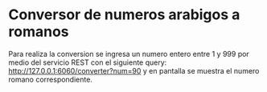 # Conversor de numeros arabigos a romanos

Para realiza la conversion se ingresa un numero entero entre 1 y 999 por medio del servicio REST con el siguiente query:
http://127.0.0.1:6060/converter?num=90 y en pantalla se muestra el numero romano correspondiente.

